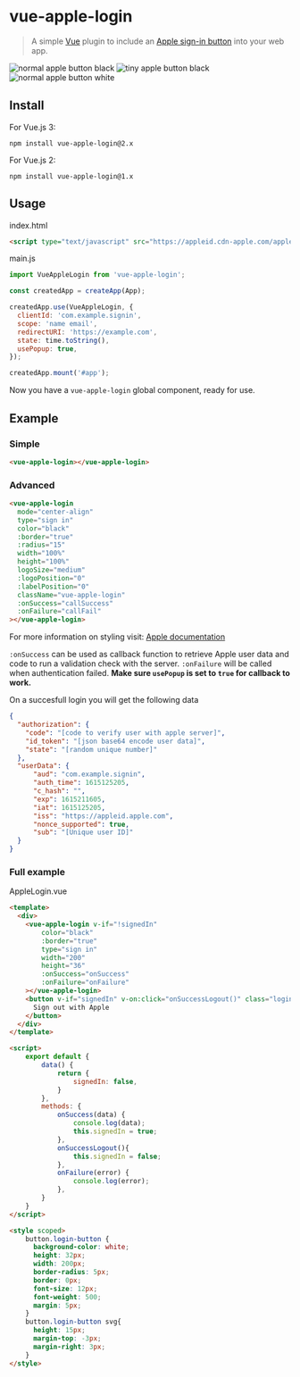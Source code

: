 # vue-apple-login
> A simple [Vue](https://vuejs.org) plugin to include an [Apple sign-in button](https://developer.apple.com/documentation/signinwithapplejs) into your web app.

![normal apple button black](images/apple-id-sign-in-with.png)
![tiny apple button black](images/white-logo-masked-rounded-rect.png)
![normal apple button white](images/apple-id-white.png)

## Install
For Vue.js 3:
```
npm install vue-apple-login@2.x
```
For Vue.js 2:
```
npm install vue-apple-login@1.x
```

## Usage

index.html
``` html
<script type="text/javascript" src="https://appleid.cdn-apple.com/appleauth/static/jsapi/appleid/1/en_US/appleid.auth.js"></script>
```

main.js
``` js
import VueAppleLogin from 'vue-apple-login';

const createdApp = createApp(App);

createdApp.use(VueAppleLogin, {
  clientId: 'com.example.signin',
  scope: 'name email',
  redirectURI: 'https://example.com',
  state: time.toString(),
  usePopup: true,
});

createdApp.mount('#app');
```
Now you have a `vue-apple-login` global component, ready for use.

## Example
### Simple
``` html
<vue-apple-login></vue-apple-login>
```

### Advanced
``` html
<vue-apple-login
  mode="center-align"
  type="sign in"
  color="black"
  :border="true"
  :radius="15"
  width="100%"
  height="100%"
  logoSize="medium"
  :logoPosition="0"
  :labelPosition="0"
  className="vue-apple-login"
  :onSuccess="callSuccess"
  :onFailure="callFail"
></vue-apple-login>
```
For more information on styling visit: [Apple documentation](https://developer.apple.com/documentation/sign_in_with_apple/sign_in_with_apple_js/displaying_sign_in_with_apple_buttons)

`:onSuccess` can be used as callback function to retrieve Apple user data and code to run a 
validation check with the server.
`:onFailure` will be called when authentication failed.
**Make sure `usePopup` is set to `true` for callback to work.**

On a succesfull login you will get the following data
```json
{
  "authorization": {
    "code": "[code to verify user with apple server]",
    "id_token": "[json base64 encode user data]",
    "state": "[random unique number]"
  },
  "userData": {
      "aud": "com.example.signin", 
      "auth_time": 1615125205, 
      "c_hash": "",
      "exp": 1615211605,
      "iat": 1615125205,
      "iss": "https://appleid.apple.com",
      "nonce_supported": true,
      "sub": "[Unique user ID]"
  }
}
```

### Full example
AppleLogin.vue
``` html
<template>
  <div>
    <vue-apple-login v-if="!signedIn"
        color="black"
        :border="true"
        type="sign in"
        width="200"
        height="36"
        :onSuccess="onSuccess"
        :onFailure="onFailure"
    ></vue-apple-login>
    <button v-if="signedIn" v-on:click="onSuccessLogout()" class="login-button">
      Sign out with Apple
    </button>
  </div>
</template>

<script>
    export default {
        data() {
            return {
                signedIn: false,
            }
        },
        methods: {
            onSuccess(data) {
                console.log(data);
                this.signedIn = true;
            },
            onSuccessLogout(){
                this.signedIn = false;
            },
            onFailure(error) {
                console.log(error);
            },
        }
    }
</script>

<style scoped>
    button.login-button {
      background-color: white;
      height: 32px;
      width: 200px;
      border-radius: 5px;
      border: 0px;
      font-size: 12px;
      font-weight: 500;
      margin: 5px;
    }
    button.login-button svg{
      height: 15px;
      margin-top: -3px;
      margin-right: 3px;
    }
</style>
```




